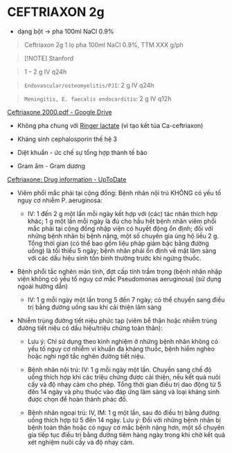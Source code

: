 # CEFTRIAXON 2g  
- dạng bột -> pha 100ml NaCl 0.9%  
> Ceftriaxon 2g 1 lọ pha 100ml NaCl 0.9%, TTM XXX g/ph  
  
> [!NOTE] Stanford  
> 1 – 2 g IV q24h  
> `Endovascular/osteomyelitis/PJI`: 2 g IV q24h  
> `Meningitis, E. faecalis endocarditis`: 2 g IV q12h  
  
  
[Ceftriaxone 2000.pdf - Google Drive](https://drive.google.com/file/d/1ZDEFMiJatbw7_PLASUGfUMvyIw_b0oac/view)  
- Không pha chung với [Ringer lactate](Ringer%20lactate.md) (vì tạo kết tủa Ca-ceftriaxon)  
- Kháng sinh cephalosporin thế hệ 3  
- Diệt khuẩn - ức chế sự tổng hợp thành tế bào  
- Gram âm - Gram dương  
  
[Ceftriaxone: Drug information - UpToDate](https://www.uptodate.com/contents/ceftriaxone-drug-information)  
- Viêm phổi mắc phải tại cộng đồng: Bệnh nhân nội trú KHÔNG có yếu tố nguy cơ nhiễm P. aeruginosa:  
	- IV: 1 đến 2 g một lần mỗi ngày kết hợp với (các) tác nhân thích hợp khác; 1 g một lần mỗi ngày là đủ cho hầu hết bệnh nhân viêm phổi mắc phải tại cộng đồng nhập viện có huyết động ổn định; đối với những bệnh nhân bị bệnh nặng, một số chuyên gia ủng hộ liều 2 g. Tổng thời gian (có thể bao gồm liệu pháp giảm bậc bằng đường uống) là tối thiểu 5 ngày; bệnh nhân phải ổn định về mặt lâm sàng với các dấu hiệu sinh tồn bình thường trước khi ngừng thuốc.  
- Bệnh phổi tắc nghẽn mãn tính, đợt cấp tính trầm trọng (bệnh nhân nhập viện không có yếu tố nguy cơ mắc Pseudomonas aeruginosa) (sử dụng ngoài hướng dẫn)  
	- IV: 1 g mỗi ngày một lần trong 5 đến 7 ngày; có thể chuyển sang điều trị bằng đường uống sau khi cải thiện lâm sàng  
- Nhiễm trùng đường tiết niệu phức tạp (viêm bể thận hoặc nhiễm trùng đường tiết niệu có dấu hiệu/triệu chứng toàn thân):  
	- Lưu ý: Chỉ sử dụng theo kinh nghiệm ở những bệnh nhân không có yếu tố nguy cơ nhiễm vi khuẩn đa kháng thuốc, bệnh hiểm nghèo hoặc nghi ngờ tắc nghẽn đường tiết niệu.   
	- Bệnh nhân nội trú: IV: 1 g mỗi ngày một lần. Chuyển sang chế độ uống thích hợp khi các triệu chứng được cải thiện, nếu kết quả nuôi cấy và độ nhạy cảm cho phép. Tổng thời gian điều trị dao động từ 5 đến 14 ngày và phụ thuộc vào đáp ứng lâm sàng và loại kháng sinh được chọn để hoàn thành phác đồ.  
	- Bệnh nhân ngoại trú: IV, IM: 1 g một lần, sau đó điều trị bằng đường uống thích hợp từ 5 đến 14 ngày. Lưu ý: Đối với những bệnh nhân bị bệnh toàn thân hoặc có nguy cơ mắc bệnh nặng hơn, một số chuyên gia tiếp tục điều trị bằng đường tiêm hàng ngày trong khi chờ kết quả xét nghiệm nuôi cấy và độ nhạy cảm.  
  
